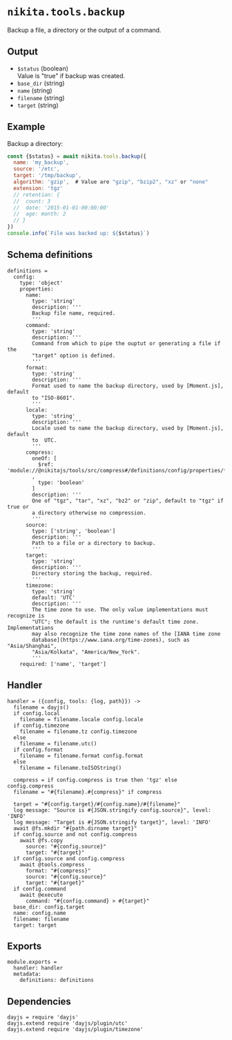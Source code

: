 
# `nikita.tools.backup`

Backup a file, a directory or the output of a command.

## Output

* `$status`  (boolean)   
  Value is "true" if backup was created.   
* `base_dir` (string)   
* `name` (string)   
* `filename` (string)   
* `target` (string)   

## Example

Backup a directory:

```js
const {$status} = await nikita.tools.backup({
  name: 'my_backup',
  source: '/etc',
  target: '/tmp/backup',
  algorithm: 'gzip',  # Value are "gzip", "bzip2", "xz" or "none"
  extension: 'tgz'
  // retention: {
  //  count: 3
  //  date: '2015-01-01-00:00:00'
  //  age: month: 2
  // }
})
console.info(`File was backed up: ${$status}`)
```

## Schema definitions

    definitions =
      config:
        type: 'object'
        properties:
          name:
            type: 'string'
            description: '''
            Backup file name, required.
            '''
          command:
            type: 'string'
            description: '''
            Command from which to pipe the ouptut or generating a file if the
            "target" option is defined.
            '''
          format:
            type: 'string'
            description: '''
            Format used to name the backup directory, used by [Moment.js], default
            to "ISO-8601".
            '''
          locale:
            type: 'string'
            description: '''
            Locale used to name the backup directory, used by [Moment.js], default
            to  UTC.
            '''
          compress:
            oneOf: [
              $ref: 'module://@nikitajs/tools/src/compress#/definitions/config/properties/format'
            ,
              type: 'boolean'
            ]
            description: '''
            One of "tgz", "tar", "xz", "bz2" or "zip", default to "tgz" if true or
            a directory otherwise no compression.
            '''
          source:
            type: ['string', 'boolean']
            description: '''
            Path to a file or a directory to backup.
            '''
          target:
            type: 'string'
            description: '''
            Directory storing the backup, required.
            '''
          timezone:
            type: 'string'
            default: 'UTC'
            description: '''
            The time zone to use. The only value implementations must recognize is
            "UTC"; the default is the runtime's default time zone. Implementations
            may also recognize the time zone names of the [IANA time zone
            database](https://www.iana.org/time-zones), such as "Asia/Shanghai",
            "Asia/Kolkata", "America/New_York".
            '''
        required: ['name', 'target']

## Handler

    handler = ({config, tools: {log, path}}) ->
      filename = dayjs()
      if config.local
        filename = filename.locale config.locale
      if config.timezone
        filename = filename.tz config.timezone
      else
        filename = filename.utc()
      if config.format
        filename = filename.format config.format
      else
        filename = filename.toISOString()
        
      compress = if config.compress is true then 'tgz' else config.compress
      filename = "#{filename}.#{compress}" if compress
      
      target = "#{config.target}/#{config.name}/#{filename}"
      log message: "Source is #{JSON.stringify config.source}", level: 'INFO'
      log message: "Target is #{JSON.stringify target}", level: 'INFO'
      await @fs.mkdir "#{path.dirname target}"
      if config.source and not config.compress
        await @fs.copy
          source: "#{config.source}"
          target: "#{target}"
      if config.source and config.compress
        await @tools.compress
          format: "#{compress}"
          source: "#{config.source}"
          target: "#{target}"
      if config.command
        await @execute
          command: "#{config.command} > #{target}"
      base_dir: config.target
      name: config.name
      filename: filename
      target: target
          
## Exports

    module.exports =
      handler: handler
      metadata:
        definitions: definitions

## Dependencies

    dayjs = require 'dayjs'
    dayjs.extend require 'dayjs/plugin/utc'
    dayjs.extend require 'dayjs/plugin/timezone'

[backmeup]: https://github.com/adaltas/node-backmeup
